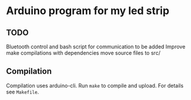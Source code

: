 # Arduino program for my led strip

## TODO

Bluetooth control and bash script for communication to be added
Improve make compilations with dependencies
move source files to src/

## Compilation

Compilation uses arduino-cli. Run `make` to compile and upload.
For details see `Makefile`.
